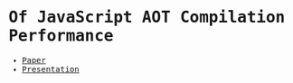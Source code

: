 <samp>

# Of JavaScript AOT Compilation Performance

- [Paper](./of-javascript-aot-compilation-performance.pdf)
- [Presentation](https://www.youtube.com/watch?v=As_vCBuA-JY&list=PLyrlk8Xaylp5ed_Yhg2oTdVhrtVohVaoa&index=33)

</samp>
